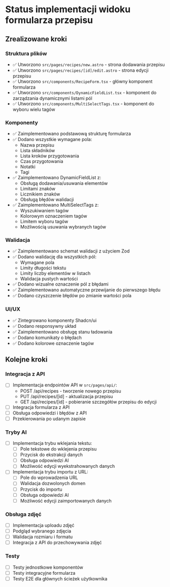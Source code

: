 # Status implementacji widoku formularza przepisu

## Zrealizowane kroki

### Struktura plików

- ✅ Utworzono `src/pages/recipes/new.astro` - strona dodawania przepisu
- ✅ Utworzono `src/pages/recipes/[id]/edit.astro` - strona edycji przepisu
- ✅ Utworzono `src/components/RecipeForm.tsx` - główny komponent formularza
- ✅ Utworzono `src/components/DynamicFieldList.tsx` - komponent do zarządzania dynamicznymi listami pól
- ✅ Utworzono `src/components/MultiSelectTags.tsx` - komponent do wyboru wielu tagów

### Komponenty

- ✅ Zaimplementowano podstawową strukturę formularza
- ✅ Dodano wszystkie wymagane pola:
  - Nazwa przepisu
  - Lista składników
  - Lista kroków przygotowania
  - Czas przygotowania
  - Notatki
  - Tagi
- ✅ Zaimplementowano DynamicFieldList z:
  - Obsługą dodawania/usuwania elementów
  - Limitami znaków
  - Licznikiem znaków
  - Obsługą błędów walidacji
- ✅ Zaimplementowano MultiSelectTags z:
  - Wyszukiwaniem tagów
  - Kolorowym oznaczeniem tagów
  - Limitem wyboru tagów
  - Możliwością usuwania wybranych tagów

### Walidacja

- ✅ Zaimplementowano schemat walidacji z użyciem Zod
- ✅ Dodano walidację dla wszystkich pól:
  - Wymagane pola
  - Limity długości tekstu
  - Limity liczby elementów w listach
  - Walidacja pustych wartości
- ✅ Dodano wizualne oznaczenie pól z błędami
- ✅ Zaimplementowano automatyczne przewijanie do pierwszego błędu
- ✅ Dodano czyszczenie błędów po zmianie wartości pola

### UI/UX

- ✅ Zintegrowano komponenty Shadcn/ui
- ✅ Dodano responsywny układ
- ✅ Zaimplementowano obsługę stanu ładowania
- ✅ Dodano komunikaty o błędach
- ✅ Dodano kolorowe oznaczenie tagów

## Kolejne kroki

### Integracja z API

- [ ] Implementacja endpointów API w `src/pages/api/`:
  - POST /api/recipes - tworzenie nowego przepisu
  - PUT /api/recipes/[id] - aktualizacja przepisu
  - GET /api/recipes/[id] - pobieranie szczegółów przepisu do edycji
- [ ] Integracja formularza z API
- [ ] Obsługa odpowiedzi i błędów z API
- [ ] Przekierowania po udanym zapisie

### Tryby AI

- [ ] Implementacja trybu wklejania tekstu:
  - [ ] Pole tekstowe do wklejenia przepisu
  - [ ] Przycisk do ekstrakcji danych
  - [ ] Obsługa odpowiedzi AI
  - [ ] Możliwość edycji wyekstrahowanych danych
- [ ] Implementacja trybu importu z URL:
  - [ ] Pole do wprowadzenia URL
  - [ ] Walidacja dozwolonych domen
  - [ ] Przycisk do importu
  - [ ] Obsługa odpowiedzi AI
  - [ ] Możliwość edycji zaimportowanych danych

### Obsługa zdjęć

- [ ] Implementacja uploadu zdjęć
- [ ] Podgląd wybranego zdjęcia
- [ ] Walidacja rozmiaru i formatu
- [ ] Integracja z API do przechowywania zdjęć

### Testy

- [ ] Testy jednostkowe komponentów
- [ ] Testy integracyjne formularza
- [ ] Testy E2E dla głównych ścieżek użytkownika
